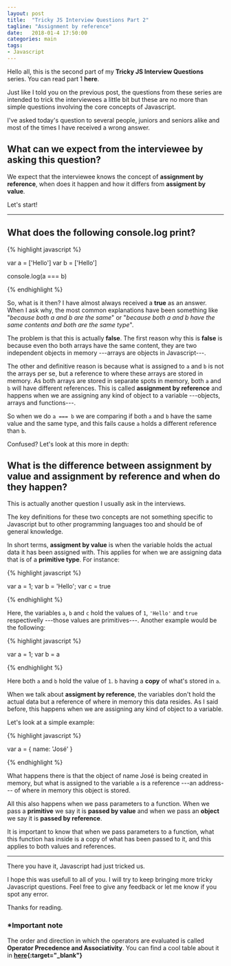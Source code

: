 ```yaml
---
layout: post
title:  "Tricky JS Interview Questions Part 2"
tagline: "Assignment by reference"
date:   2018-01-4 17:50:00
categories: main
tags:
- Javascript
---
```


Hello all, this is the second part of my **Tricky JS Interview Questions** series.
You can read part 1 **here**. 

Just like I told you on the previous post, the questions from these series are intended to trick the interviewees a little bit but these are no more than simple questions involving the core concepts of Javascript. 

I've asked today's question to several people, juniors and seniors alike and most of the times I have received a wrong answer.

## What can we expect from the interviewee by asking this question? 

We expect that the interviewee knows the concept of **assignment by reference**, when does it happen and how it differs from **assigment by value**. 

Let's start!

-----

## What does the following console.log print?

{% highlight javascript %}

var a = ['Hello']
var b = ['Hello']

console.log(a === b)

{% endhighlight %}

So, what is it then? 
I have almost always received a **true** as an answer. When I ask why, the most common explanations have been something like "*because both a and b are the same*" or "*because both a and b have the same contents and both are the same type*".

The problem is that this is actually **false**. The first reason why this is **false** is because even tho both arrays have the same content, they are two independent objects in memory ---arrays are objects in Javascript---.

The other and definitive reason is because what is assigned to `a` and `b` is not the arrays per se, but a reference to where these arrays are stored in memory. As both arrays are stored in separate spots in memory, both `a` and `b` will have different references. This is called **assignment by reference** and happens when we are assigning any kind of object to a variable ---objects, arrays and functions---.

So when we do `a === b` we are comparing if both `a` and `b` have the same value and the same type, and this fails cause `a` holds a different reference than `b`.

Confused? Let's look at this more in depth:

## What is the difference between assignment by value and assignment by reference and when do they happen? 

This is actually another question I usually ask in the interviews.

The key definitions for these two concepts are not something specific to Javascript but to other programming languages too and should be of general knowledge. 

In short terms, **assigment by value** is when the variable holds the actual data it has been assigned with. This applies for when we are assigning data that is of a **primitive type**. For instance:

{% highlight javascript %}

var a = 1;
var b = 'Hello';
var c = true

{% endhighlight %}

Here, the variables `a`, `b` and `c` hold the values of `1`, `'Hello'` and `true` respectivelly ---those values are primitives---. 
Another example would be the following:

{% highlight javascript %}

var a = 1;
var b = a

{% endhighlight %}

Here both `a` and `b` hold the value of `1`. `b` having a **copy** of what's stored in `a`.

When we talk about **assigment by reference**, the variables don't hold the actual data but a reference of where in memory this data resides. As I said before, this happens when we are assigning any kind of object to a variable. 

Let's look at a simple example:

{% highlight javascript %}

var a = { name: 'José' }

{% endhighlight %}

What happens there is that the object of name José is being created in memory, but what is assigned to the variable `a` is a reference ---an address--- of where in memory this object is stored. 

All this also happens when we pass parameters to a function. When we pass a **primitive** we say it is **passed by value** and when we pass an **object** we say it is **passed by reference**. 

It is important to know that when we pass parameters to a function, what this function has inside is a copy of what has been passed to it, and this applies to both values and references. 

-----

There you have it, Javascript had just tricked us. 

I hope this was usefull to all of you. I will try to keep bringing more tricky Javascript questions.
Feel free to give any feedback or let me know if you spot any error.

Thanks for reading.

### *Important note

The order and direction in which the operators are evaluated is called **Operator Precedence and Associativity**. You can find a cool table about it in **[here][operatorsTabe]{:target="_blank"}**

[operatorsTabe]: https://developer.mozilla.org/en-US/docs/Web/JavaScript/Reference/Operators/Operator_Precedence